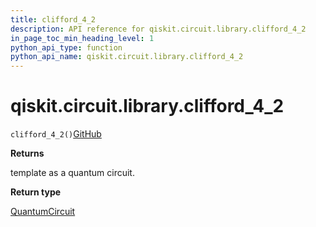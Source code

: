 ```yaml
---
title: clifford_4_2
description: API reference for qiskit.circuit.library.clifford_4_2
in_page_toc_min_heading_level: 1
python_api_type: function
python_api_name: qiskit.circuit.library.clifford_4_2
---
```


# qiskit.circuit.library.clifford\_4\_2

<span id="qiskit.circuit.library.clifford_4_2" />

`clifford_4_2()`[GitHub](https://github.com/qiskit/qiskit/tree/stable/0.40/qiskit/circuit/library/templates/clifford/clifford_4_2.py "view source code")

**Returns**

template as a quantum circuit.

**Return type**

[QuantumCircuit](qiskit.circuit.QuantumCircuit "qiskit.circuit.QuantumCircuit")

